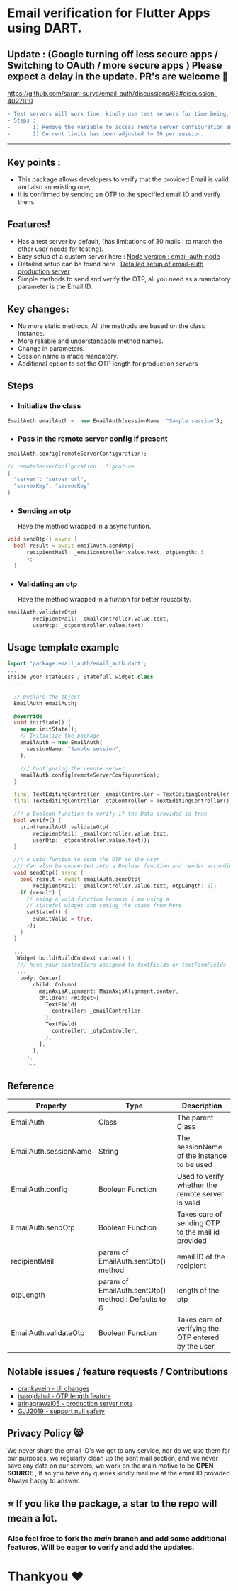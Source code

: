 # Email verification for Flutter Apps using DART.

## Update : (Google turning off less secure apps / Switching to OAuth / more secure apps ) Please expect a delay in the update. PR's are welcome 🚀
https://github.com/saran-surya/email_auth/discussions/66#discussion-4027810

```diff
- Test servers will work fine, kindly use test servers for time being, Productions servers will recieve patch in the coming week
- Steps : 
-       1) Remove the variable to access remote server configuration and everything should be fine.
-       2) Current limits has been adjusted to 50 per session.
```



<hr/>

## Key points :
  - This package allows developers to verify that the provided Email is valid and also an existing one,
  - It is confirmed by sending an OTP to the specified email ID and verify them.

## Features!
  - Has a test server by default, (has limitations of 30 mails : to match the other user needs for testing).
  - Easy setup of a custom server here : [Node version : email-auth-node](https://github.com/saran-surya/email_auth_node)
  - Detailed setup can be found here : [Detailed setup of email-auth production server](https://saran-surya.github.io/email-auth-node/)
  - Simple methods to send and verify the OTP, all you need as a mandatory parameter is the Email ID.

## Key changes:
  - No more static methods, All the methods are based on the class instance.
  - More reliable and understandable method names.
  - Change in parameters.
  - Session name is made mandatory.
  - Additional option to set the OTP length for production servers

## Steps
- ### Initialize the class
```dart
EmailAuth emailAuth =  new EmailAuth(sessionName: "Sample session");
```
- ### Pass in the remote server config if present
```dart
emailAuth.config(remoteServerConfiguration);

// remoteServerConfiguration : Signature
{
  "server": "server url",
  "serverKey": "serverKey"
}
```
- ### Sending an otp
    Have the method wrapped in a async funtion.
```dart
void sendOtp() async {
  bool result = await emailAuth.sendOtp(
      recipientMail: _emailcontroller.value.text, otpLength: 5
      );
  }
```
- ### Validating an otp
    Have the method wrapped in a funtion for better reusablity.
```dart
emailAuth.validateOtp(
        recipientMail: _emailcontroller.value.text,
        userOtp: _otpcontroller.value.text)
```


## Usage template example
```dart
import 'package:email_auth/email_auth.dart';
...
Inside your stateLess / Statefull widget class
  ...
  
  // Declare the object
  EmailAuth emailAuth;

  @override
  void initState() {
    super.initState();
    // Initialize the package
    emailAuth = new EmailAuth(
      sessionName: "Sample session",
    );

    /// Configuring the remote server
    emailAuth.config(remoteServerConfiguration);
  }

  final TextEditingController _emailController = TextEditingController();
  final TextEditingController _otpController = TextEditingController();

  /// a Boolean function to verify if the Data provided is true
  bool verify() {
    print(emailAuth.validateOtp(
        recipientMail: _emailcontroller.value.text,
        userOtp: _otpcontroller.value.text));
  }

  /// a void funtion to send the OTP to the user
  /// Can also be converted into a Boolean function and render accordingly for providers
  void sendOtp() async {
    bool result = await emailAuth.sendOtp(
        recipientMail: _emailcontroller.value.text, otpLength: 5);
    if (result) {
      // using a void function because i am using a 
      // stateful widget and seting the state from here.
      setState(() {
        submitValid = true;
      });
    }
  }
  
  ...
   Widget build(BuildContext context) {
   /// have your controllers assigned to textFields or textFormFields
   ...
    body: Center(
        child: Column(
          mainAxisAlignment: MainAxisAlignment.center,
          children: <Widget>[
            TextField(
              controller: _emailController,
            ),
            TextField(
              controller: _otpController,
            ),
          ],
        ),
      ),
      ...
```

## Reference

Property |   Type     | Description
-------- |------------| ---------------
EmailAuth|  Class | The parent Class|
EmailAuth.sessionName| String | The sessionName of the instance to be used |
EmailAuth.config| Boolean Function | Used to verify whether the remote server is valid|
EmailAuth.sendOtp| Boolean Function| Takes care of sending OTP to the mail id provided|
recipientMail | param of EmailAuth.sentOtp() method | email ID of the recipient
otpLength |  param of EmailAuth.sentOtp() method : Defaults to 6 | length of the otp
EmailAuth.validateOtp|Boolean Function|Takes care of verifying the OTP entered by the user|

## Notable issues / feature requests / Contributions
- [crankyvein - UI changes](https://github.com/saran-surya/email_auth/issues/7)
- [isarojdahal - OTP length feature](https://github.com/saran-surya/email_auth/issues/8)
- [arinagrawal05 - production server note](https://github.com/saran-surya/email_auth/issues/14)
- [GJJ2019 - support null safety](https://github.com/saran-surya/email_auth/issues/4)


## Privacy Policy 😸
We never share the email ID's we get to any service, nor do we use them for our purposes, we regularly clean up the sent mail section, and we never save any data on our servers, we work on the main motive to be **OPEN SOURCE** , If so you have any queries kindly mail me at the email ID provided Always happy to answer.

## ⭐ If you like the package, a star to the repo will mean a lot.
### Also feel free to fork the ***main*** branch and add some additional features, Will be eager to verify and add the updates.
# Thankyou ❤️
